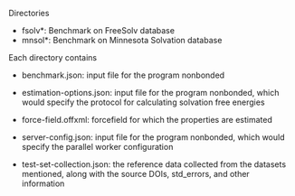 Directories
 - fsolv*: Benchmark on FreeSolv database
 - mnsol*: Benchmark on Minnesota Solvation database
 
Each directory contains
 - benchmark.json: input file for the program nonbonded
 - estimation-options.json: input file for the program nonbonded, which would specify the protocol for calculating solvation free energies
 - force-field.offxml: forcefield for which the properties are estimated

 - server-config.json: input file for the program nonbonded, which would specify the parallel worker configuration
 - test-set-collection.json: the reference data collected from the datasets mentioned, along with the source DOIs, std_errors, and other information
